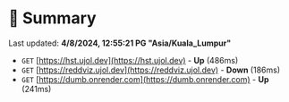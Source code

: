 # 📖 Summary
Last updated: **4/8/2024, 12:55:21 PG "Asia/Kuala_Lumpur"**

- `GET` [https://hst.ujol.dev](https://hst.ujol.dev) - **Up** (486ms)
- `GET` [https://reddviz.ujol.dev](https://reddviz.ujol.dev) - **Down** (186ms)
- `GET` [https://dumb.onrender.com](https://dumb.onrender.com) - **Up** (241ms)
